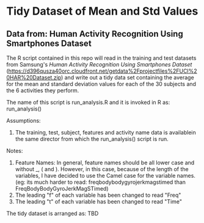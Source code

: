 # Tidy Dataset of Mean and Std Values

## Data from: Human Activity Recognition Using Smartphones Dataset


The R script contained in this repo will read in the training and test datasets from Samsung's *Human Activity Recognition Using Smartphones Dataset* (https://d396qusza40orc.cloudfront.net/getdata%2Fprojectfiles%2FUCI%20HAR%20Dataset.zip) and write out a tidy data set containing the average for the mean and standard deviation values for each of the 30 subjects and the 6 activities they perform.

The name of this script is run_analysis.R and it is invoked in R as: run_analysis()

Assumptions:
1. The training, test, subject, features and activity name data is availablein the same director from which the run_analysis() script is run. 

Notes:
1. Feature Names: In general, feature names should be all lower case and without _, ( and ). However, in this case, because of the length of the variables, I have decided to use the Camel case for the variable names. (eg: its much harder to read: freqbodybodygyrojerkmagstimed than FreqBodyBodyGyroJerkMagSTimed)
2. The leading "f" of each variable has been changed to read "Freq"
3. The leading "t" of each variable has been changed to read "Time"

The tidy dataset is arranged as: TBD

